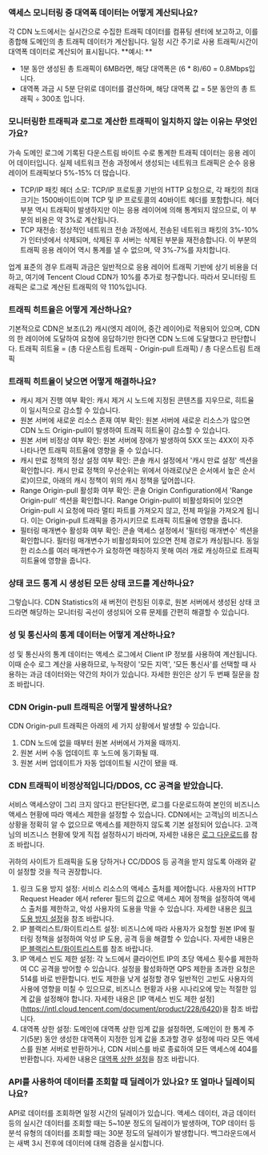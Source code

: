 ### 액세스 모니터링 중 대역폭 데이터는 어떻게 계산되나요?
각 CDN 노드에서는 실시간으로 수집한 트래픽 데이터를 컴퓨팅 센터에 보고하고, 이를 종합해 도메인의 총 트래픽 데이터가 계산됩니다. 일정 시간 주기로 사용 트래픽/시간이 대역폭 데이터로 계산되어 표시됩니다.
**예시: **
- 1분 동안 생성된 총 트래픽이 6MB라면, 해당 대역폭은 (6 * 8)/60 = 0.8Mbps입니다.
- 대역폭 과금 시 5분 단위로 데이터를 결산하며, 해당 대역폭 값 = 5분 동안의 총 트래픽 ÷ 300초 입니다.

### 모니터링한 트래픽과 로그로 계산한 트래픽이 일치하지 않는 이유는 무엇인가요?
가속 도메인 로그에 기록된 다운스트림 바이트 수로 통계한 트래픽 데이터는 응용 레이어 데이터입니다. 실제 네트워크 전송 과정에서 생성되는 네트워크 트래픽은 순수 응용 레이어 트래픽보다 5%-15% 더 많습니다.
- TCP/IP 패킷 헤더 소모: TCP/IP 프로토콜 기반의 HTTP 요청으로, 각 패킷의 최대 크기는 1500바이트이며 TCP 및 IP 프로토콜의 40바이트 헤더를 포함합니다. 헤더 부분 역시 트래픽이 발생하지만 이는 응용 레이어에 의해 통계되지 않으므로, 이 부분의 비용은 약 3%로 계산됩니다.
- TCP 재전송: 정상적인 네트워크 전송 과정에서, 전송된 네트워크 패킷의 3%-10%가 인터넷에서 삭제되며, 삭제된 후 서버는 삭제된 부분을 재전송합니다. 이 부분의 트래픽 응용 레이어 역시 통계를 낼 수 없으며, 약 3%-7%를 자치합니다.

업계 표준의 경우 트래픽 과금은 일반적으로 응용 레이어 트래픽 기반에 상기 비용을 더하고, 여기에 Tencent Cloud CDN가 10%를 추가로 청구합니다. 따라서 모니터링 트래픽은 로그로 계산된 트래픽의 약 110%입니다.

### 트래픽 히트율은 어떻게 계산하나요?
기본적으로 CDN은 보조(L2) 캐시(엣지 레이어, 중간 레이어)로 적용되어 있으며, CDN의 한 레이어에 도달하여 요청에 응답하기만 한다면 CDN 노드에 도달했다고 판단합니다.
트래픽 히트율 = (총 다운스트림 트래픽 - Origin-pull 트래픽) / 총 다운스트림 트래픽

### 트래픽 히트율이 낮으면 어떻게 해결하나요?
- 캐시 제거 진행 여부 확인: 캐시 제거 시 노드에 지정된 콘텐츠를 지우므로, 히트율이 일시적으로 감소할 수 있습니다.
- 원본 서버에 새로운 리소스 존재 여부 확인: 원본 서버에 새로운 리소스가 많으면 CDN 노드 Origin-pull이 발생하여 트래픽 히트율이 감소할 수 있습니다.
- 원본 서버 비정상 여부 확인: 원본 서버에 장애가 발생하여 5XX 또는 4XX이 자주 나타나면 트래픽 히트율에 영향을 줄 수 있습니다.
- 캐시 만료 정책의 정상 설정 여부 확인: 콘솔 캐시 설정에서 '캐시 만료 설정' 섹션을 확인합니다. 캐시 만료 정책의 우선순위는 위에서 아래로(낮은 순서에서 높은 순서로)이므로, 아래의 캐시 정책이 위의 캐시 정책을 덮어씁니다.
- Range Origin-pull 활성화 여부 확인: 콘솔 Origin Configuration에서 'Range Origin-pull' 섹션을 확인합니다. Range Origin-pull이 비활성화되어 있으면 Origin-pull 시 요청에 따라 멀티 파트를 가져오지 않고, 전체 파일을 가져오게 됩니다. 이는 Origin-pull 트래픽을 증가시키므로 트래픽 히트율에 영향을 줍니다.
- 필터링 매개변수 활성화 여부 확인: 콘솔 액세스 설정에서 '필터링 매개변수' 섹션을 확인합니다. 필터링 매개변수가 비활성화되어 있으면 전체 경로가 캐싱됩니다. 동일한 리소스를 여러 매개변수가 요청하면 매칭하지 못해 여러 개로 캐싱하므로 트래픽 히트율에 영향을 줍니다.

### 상태 코드 통계 시 생성된 모든 상태 코드를 계산하나요?

그렇습니다. CDN Statistics의 새 버전이 런칭된 이후로, 원본 서버에서 생성된 상태 코드라면 해당하는 모니터링 곡선이 생성되어 오류 문제를 간편히 해결할 수 있습니다.

### 성 및 통신사의 통계 데이터는 어떻게 계산하나요?
성 및 통신사의 통계 데이터는 액세스 로그에서 Client IP 정보를 사용하여 계산됩니다. 이때 순수 로그 계산을 사용하므로, 누적량이 '모든 지역', '모든 통신사'를 선택할 때 사용하는 과금 데이터와는 약간의 차이가 있습니다. 자세한 원인은 상기 두 번째 질문을 참조 바랍니다.


### CDN Origin-pull 트래픽은 어떻게 발생하나요?

CDN Origin-pull 트래픽은 아래의 세 가지 상황에서 발생할 수 있습니다.
1. CDN 노드에 없을 때부터 원본 서버에서 가져올 때까지.
2. 원본 서버 수동 업데이트 후 노드에 동기화될 때.
3. 원본 서버 업데이트가 자동 업데이트될 시간이 됐을 때.

### CDN 트래픽이 비정상적입니다/DDOS, CC 공격을 받았습니다.

서비스 액세스양이 그리 크지 않다고 판단된다면, 로그를 다운로드하여 본인의 비즈니스 액세스 현황에 따라 액세스 제한을 설정할 수 있습니다. CDN에서는 고객님의 비즈니스 상황을 정확히 알 수 없으므로 액세스를 제한하지 않도록 기본 설정되어 있습니다. 고객님의 비즈니스 현황에 맞게 직접 설정하시기 바라며, 자세한 내용은 [로그 다운로드](https://intl.cloud.tencent.com/document/product/228/6316)를 참조 바랍니다.

귀하의 사이트가 트래픽을 도용 당하거나 CC/DDOS 등 공격을 받지 않도록 아래와 같이 설정할 것을 적극 권장합니다.
1. 링크 도용 방지 설정: 서비스 리소스의 액세스 출처를 제어합니다. 사용자의 HTTP Request Header 에서 referer 필드의 값으로 액세스 제어 정책을 설정하여 액세스 출처를 제한하고, 악성 사용자의 도용을 막을 수 있습니다. 자세한 내용은 [링크 도용 방지 설정](https://intl.cloud.tencent.com/document/product/228/6292)을 참조 바랍니다.
2. IP 블랙리스트/화이트리스트 설정: 비즈니스에 따라 사용자가 요청할 원본 IP에 필터링 정책을 설정하여 악성 IP 도용, 공격 등을 해결할 수 있습니다. 자세한 내용은 [IP 블랙리스트/화이트리스트](https://intl.cloud.tencent.com/document/product/228/6298)를 참조 바랍니다.
3. IP 액세스 빈도 제한 설정: 각 노드에서 클라이언트 IP의 초당 액세스 횟수를 제한하여 CC 공격을 방어할 수 있습니다. 설정을 활성화하면 QPS 제한을 초과한 요청은 514를 바로 반환합니다. 빈도 제한을 낮게 설정할 경우 일반적인 고빈도 사용자의 사용에 영향을 미칠 수 있으므로, 비즈니스 현황과 사용 시나리오에 맞는 적절한 임계 값을 설정해야 합니다. 자세한 내용은 [IP 액세스 빈도 제한 설정] (https://intl.cloud.tencent.com/document/product/228/6420)을 참조 바랍니다.
4. 대역폭 상한 설정: 도메인에 대역폭 상한 임계 값을 설정하면, 도메인이 한 통계 주기(5분) 동안 생성한 대역폭이 지정한 임계 값을 초과할 경우 설정에 따라 모든 액세스를 원본 서버로 반환하거나, CDN 서비스를 바로 종료하여 모든 액세스에 404를 반환합니다. 자세한 내용은 [대역폭 상한 설정](https://intl.cloud.tencent.com/document/product/228/7541)을 참조 바랍니다.

### API를 사용하여 데이터를 조회할 때 딜레이가 있나요? 또 얼마나 딜레이되나요?
API로 데이터를 조회하면 일정 시간의 딜레이가 있습니다. 액세스 데이터, 과금 데이터 등의 실시간 데이터를 조회할 때는 5~10분 정도의 딜레이가 발생하며, TOP 데이터 등 분석 유형의 데이터를 조회할 때는 30분 정도의 딜레이가 발생합니다. 백그라운드에서는 새벽 3시 전후에 데이터에 대해 검증을 실시합니다.



